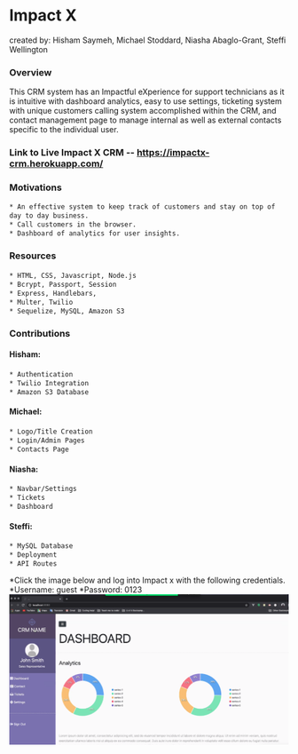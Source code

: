# Impact X 
created by: Hisham Saymeh, Michael Stoddard, Niasha Abaglo-Grant, Steffi Wellington

### Overview
This CRM system has an Impactful eXperience for support technicians as it is intuitive with dashboard analytics, easy to use settings, ticketing system with unique  customers calling system accomplished within the CRM, and contact management page to manage internal as well as external contacts specific to the individual user. 

### Link to Live Impact X CRM -- https://impactx-crm.herokuapp.com/

### Motivations

    * An effective system to keep track of customers and stay on top of day to day business.
    * Call customers in the browser. 
    * Dashboard of analytics for user insights.

### Resources

    * HTML, CSS, Javascript, Node.js
    * Bcrypt, Passport, Session
    * Express, Handlebars, 
    * Multer, Twilio
    * Sequelize, MySQL, Amazon S3



### Contributions 
   #### Hisham:
    * Authentication
    * Twilio Integration
    * Amazon S3 Database
    
   #### Michael:
    * Logo/Title Creation
    * Login/Admin Pages
    * Contacts Page
    
   #### Niasha:
    * Navbar/Settings
    * Tickets
    * Dashboard
   
   #### Steffi:
    * MySQL Database
    * Deployment
    * API Routes

*Click the image below and log into Impact x with the following credentials.
   *Username: guest 
   *Password: 0123
<a href="https://impactx-crm.herokuapp.com/" target="_blank">
<img src="public/assets/images/Dashboard_photo.png">
</a>





